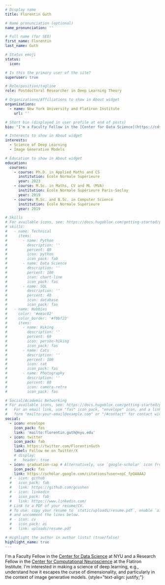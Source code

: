 ```yaml
---
# Display name
title: Florentin Guth

# Name pronunciation (optional)
name_pronunciation: ''

# Full name (for SEO)
first_name: Florentin
last_name: Guth

# Status emoji
status:
  icon: 

# Is this the primary user of the site?
superuser: true

# Role/position/tagline
role: Postdoctoral Researcher in Deep Learning Theory

# Organizations/Affiliations to show in About widget
organizations:
  - name: New York University and Flatiron Institute
    url: ''

# Short bio (displayed in user profile at end of posts)
bio: "I'm a Faculty Fellow in the [Center for Data Science](https://cds.nyu.edu/) at NYU and a Research Fellow in the [Center for Computational Neuroscience](https://www.simonsfoundation.org/flatiron/center-for-computational-neuroscience/) at the Flatiron Institute. I'm interested in making a science of deep learning, e.g., understand how it escapes the curse of dimensionality, and particularly in the context of image generative models.\n\nBetween 2019 and 2023, I was completing my PhD at École Normale Supérieure in Paris under the supervision of Stéphane Mallat, entitled _Towards a Mathematical Understanding of Deep Convolutional Neural Networks_. You can find my manuscript [here](uploads/thesis) and the defense slides [here](uploads/defense.pdf)."

# Interests to show in About widget
interests:
  - Science of Deep Learning
  - Image Generative Models

# Education to show in About widget
education:
  courses:
    - course: Ph.D. in Applied Maths and CS
      institution: École Normale Supérieure
      year: 2023
    - course: M.Sc. in Maths, CV and ML (MVA)
      institution: École Normale Supérieure Paris-Saclay
      year: 2019
    - course: M.Sc. and B.Sc. in Computer Science
      institution: École Normale Supérieure
      year: 2019

# Skills
# For available icons, see: https://docs.hugoblox.com/getting-started/page-builder/#icons
# skills:
#   - name: Technical
#     items:
#       - name: Python
#         description: ''
#         percent: 80
#         icon: python
#         icon_pack: fab
#       - name: Data Science
#         description: ''
#         percent: 100
#         icon: chart-line
#         icon_pack: fas
#       - name: SQL
#         description: ''
#         percent: 40
#         icon: database
#         icon_pack: fas
#   - name: Hobbies
#     color: '#eeac02'
#     color_border: '#f0bf23'
#     items:
#       - name: Hiking
#         description: ''
#         percent: 60
#         icon: person-hiking
#         icon_pack: fas
#       - name: Cats
#         description: ''
#         percent: 100
#         icon: cat
#         icon_pack: fas
#       - name: Photography
#         description: ''
#         percent: 80
#         icon: camera-retro
#         icon_pack: fas

# Social/Academic Networking
# For available icons, see: https://docs.hugoblox.com/getting-started/page-builder/#icons
#   For an email link, use "fas" icon pack, "envelope" icon, and a link in the
#   form "mailto:your-email@example.com" or "/#contact" for contact widget.
social:
  - icon: envelope
    icon_pack: fas
    link: 'mailto:florentin.guth@nyu.edu'
  - icon: twitter
    icon_pack: fab
    link: https://twitter.com/FlorentinGuth
    label: Follow me on Twitter/X
    # display:
    #   header: true
  - icon: graduation-cap # Alternatively, use `google-scholar` icon from `ai` icon pack
    icon_pack: fas
    link: https://scholar.google.com/citations?user=opC_fpQAAAAJ
  # - icon: github
  #   icon_pack: fab
  #   link: https://github.com/gcushen
  # - icon: linkedin
  #   icon_pack: fab
  #   link: https://www.linkedin.com/
  # Link to a PDF of your resume/CV.
  # To use: copy your resume to `static/uploads/resume.pdf`, enable `ai` icons in `params.yaml`,
  # and uncomment the lines below.
  # - icon: cv
  #   icon_pack: ai
  #   link: uploads/resume.pdf

# Highlight the author in author lists? (true/false)
highlight_name: true
---
```


I'm a Faculty Fellow in the [Center for Data Science](https://cds.nyu.edu/) at NYU and a Research Fellow in the [Center for Computational Neuroscience](https://www.simonsfoundation.org/flatiron/center-for-computational-neuroscience/) at the Flatiron Institute. I'm interested in making a science of deep learning, e.g., understand how it escapes the curse of dimensionality, and particularly in the context of image generative models.
{style="text-align: justify;"}
